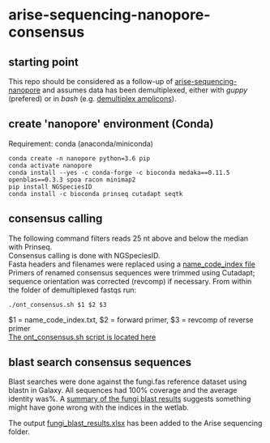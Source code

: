 # arise-sequencing-nanopore-consensus
## starting point
This repo should be considered as a follow-up of [arise-sequencing-nanopore](https://github.com/naturalis/arise-sequencing-nanopore) and assumes
data has been demultiplexed, either with *guppy* (prefered) or in *bash* (e.g. [demultiplex amplicons](https://github.com/naturalis/arise-sequencing-nanopore#demultiplex-amplicons-specimens-within-datasets-bash)).

## create 'nanopore' environment (Conda)
Requirement: conda (anaconda/miniconda)

`conda create -n nanopore python=3.6 pip`\
`conda activate nanopore`\
`conda install --yes -c conda-forge -c bioconda medaka==0.11.5 openblas==0.3.3 spoa racon minimap2`\
`pip install NGSpeciesID`\
`conda install -c bioconda prinseq cutadapt seqtk`

## consensus calling
The following command filters reads 25 nt above and below the median with Prinseq.\
Consensus calling is done with NGSpeciesID.\
Fasta headers and filenames were replaced using a [name_code_index file](https://github.com/naturalis/arise-sequencing-nanopore-consensus/blob/main/index_files/name_code_index_fungi.txt)\
Primers of renamed consensus sequences were trimmed using Cutadapt;\
sequence orientation was corrected (revcomp) if necessary.
From within the folder of demultiplexed fastqs run:

`./ont_consensus.sh $1 $2 $3`

$1 = name_code_index.txt, $2 = forward primer, $3 = revcomp of reverse primer\
[The ont_consensus.sh script is located here](https://github.com/naturalis/arise-sequencing-nanopore-consensus/tree/main/scripts/ont_consensus.sh)

## blast search consensus sequences
Blast searches were done against the fungi.fas reference dataset using blastn in Galaxy. All sequences had 100% coverage and the average identity was%. A [summary of the fungi blast results](https://github.com/naturalis/arise-sequencing-nanopore-consensus/blob/main/metadata/fungi_blast.md) suggests something might have gone wrong with the indices in the wetlab.

The output [fungi_blast_results.xlsx](https://docs.google.com/spreadsheets/d/1O1ae-nSbFfYfkCb8iElj5CIIvgTfNb5V/edit?usp=sharing&ouid=109237925768461347094&rtpof=true&sd=true) has been added to the Arise sequencing folder.
